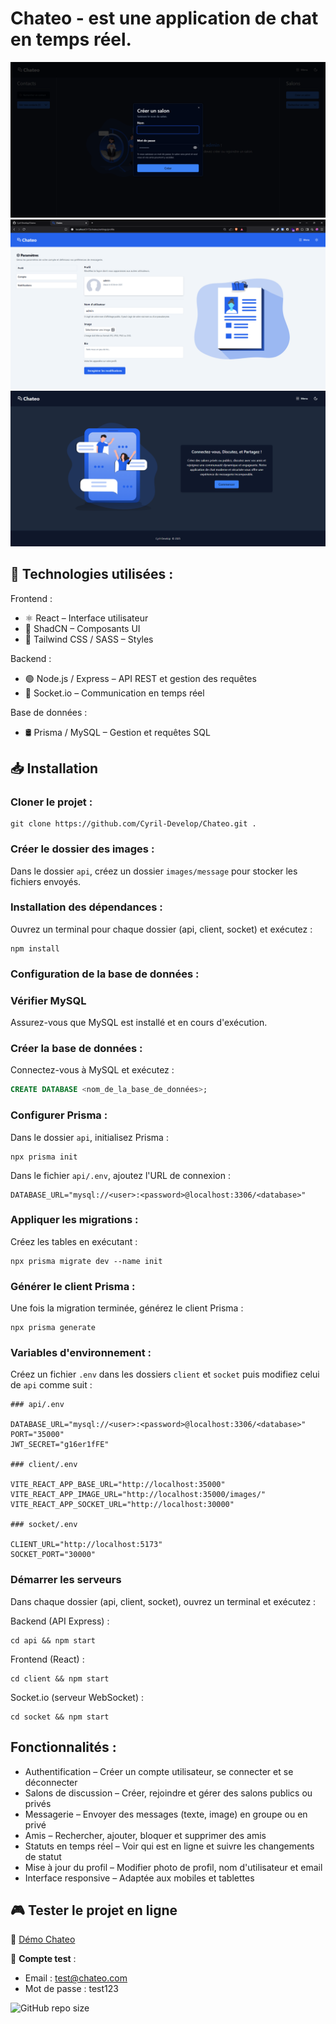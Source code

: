 # Chateo - est une application de chat en temps réel.

![room](/client/public/screenshot/room.webp)
![account](/client/public/screenshot/account.webp)
![home](/client/public/screenshot/home.webp)

## 🚀 Technologies utilisées :

Frontend :

- ⚛️ React – Interface utilisateur
- 🎨 ShadCN – Composants UI
- 💨 Tailwind CSS / SASS – Styles

Backend :

- 🟢 Node.js / Express – API REST et gestion des requêtes
- 🔌 Socket.io – Communication en temps réel

Base de données :

- 🛢️ Prisma / MySQL – Gestion et requêtes SQL

## 📥 Installation

### Cloner le projet :

```terminal
git clone https://github.com/Cyril-Develop/Chateo.git .
```

### Créer le dossier des images :

Dans le dossier `api`, créez un dossier `images/message` pour stocker les fichiers envoyés.

### Installation des dépendances :

Ouvrez un terminal pour chaque dossier (api, client, socket) et exécutez :

```terminal
npm install
```

### Configuration de la base de données :

### Vérifier MySQL

Assurez-vous que MySQL est installé et en cours d'exécution.

### Créer la base de données :

Connectez-vous à MySQL et exécutez :

```sql
CREATE DATABASE <nom_de_la_base_de_données>;
```

### Configurer Prisma :

Dans le dossier `api`, initialisez Prisma :

```terminal
npx prisma init
```

Dans le fichier `api/.env`, ajoutez l'URL de connexion :

```env
DATABASE_URL="mysql://<user>:<password>@localhost:3306/<database>"
```

### Appliquer les migrations :

Créez les tables en exécutant :

```terminal
npx prisma migrate dev --name init
```

### Générer le client Prisma :

Une fois la migration terminée, générez le client Prisma :

```terminal
npx prisma generate
```

### Variables d'environnement :

Créez un fichier `.env` dans les dossiers `client` et `socket` puis modifiez celui de `api` comme suit :

```env
### api/.env

DATABASE_URL="mysql://<user>:<password>@localhost:3306/<database>"
PORT="35000"
JWT_SECRET="g16er1fFE"

### client/.env

VITE_REACT_APP_BASE_URL="http://localhost:35000"
VITE_REACT_APP_IMAGE_URL="http://localhost:35000/images/"
VITE_REACT_APP_SOCKET_URL="http://localhost:30000"

### socket/.env

CLIENT_URL="http://localhost:5173"
SOCKET_PORT="30000"
```

### Démarrer les serveurs

Dans chaque dossier (api, client, socket), ouvrez un terminal et exécutez :

Backend (API Express) :

```terminal
cd api && npm start
```

Frontend (React) :

```terminal
cd client && npm start
```

Socket.io (serveur WebSocket) :

```terminal
cd socket && npm start
```

## Fonctionnalités :

- Authentification – Créer un compte utilisateur, se connecter et se déconnecter
- Salons de discussion – Créer, rejoindre et gérer des salons publics ou privés
- Messagerie – Envoyer des messages (texte, image) en groupe ou en privé
- Amis – Rechercher, ajouter, bloquer et supprimer des amis
- Statuts en temps réel – Voir qui est en ligne et suivre les changements de statut
- Mise à jour du profil – Modifier photo de profil, nom d'utilisateur et email
- Interface responsive – Adaptée aux mobiles et tablettes

## 🎮 Tester le projet en ligne

🚀 [Démo Chateo](https://cyril-develop.fr/chateo)

📌 **Compte test** :

- Email : test@chateo.com
- Mot de passe : test123

![GitHub repo size](https://img.shields.io/github/repo-size/Cyril-Develop/Chateo?style=for-the-badge)
